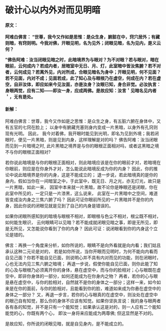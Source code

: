 # 破计心以内外对而见明暗

#### 原文：

**阿难白佛言： “世尊，我今又作如是思惟：是众生身，腑脏在中，窍穴居外；有藏则暗，有窍则明。今我对佛，开眼见明，名为见外；闭眼见暗，名为见内，是义云何？**

**”佛告阿难：汝当闭眼见暗之时，此暗境界为与眼对？为不对眼？若与眼对，暗在眼前，云何成内？若成内者，居暗室中无日、月、灯，此室暗中皆汝焦腑？若不对者，云何成见？若离外见，内对所成，合眼见暗名为身中；开眼见明，何不见面？若不见面，内对不成；见面若成，此了知心及与眼根乃在虚空，何成在内？若在虚空，自非汝体，即应如来今见汝面，亦是汝身？汝眼已知，身合非觉。必汝执言：身眼两觉，应有二知——即汝一身，应成两佛。是故应知：汝言＇见暗名见内者＇，无有是处。**

#### 新解：

阿难白佛言：世尊，我今又作如是之思惟：是众生之身，有五脏六腑在身体中，又有五官的七窍在脸上；
以身中有腑藏充塞则身内变成一片黑暗，以身外有孔窍则现有光明。
因此， 我今对着佛，我开眼时能见到光明，即名为见到外境；我若闭眼时，便见一片黑暗，则是见到内身，这样理解是对的吗？
佛告阿难：汝当闭眼而见到一片暗境之时, 此片黑暗之境界是与你的眼根正面相对吗，或者这黑暗之境不与你的眼根正面相对?

若你说此暗境是与你的眼根正面相对，则此暗境应该是在你的眼前才对，若暗境在你眼前，则应是在你身外才对，怎么能说此暗境反成为你的内身？ 
因此，你的推论中说此暗境界是你的内身，这是不能成立的；
退一步说，若此暗境真的是你的身内，假如当你在一间暗室之中，于此室中，既无日、月之光，亦无灯光，故只是一片黑暗，如此一来，
因室中本来就一片黑暗，故不论你是睁眼还是闭眼，你在此室中所见的，一定只是一片漆黑，这么说来， 此室在一片黑暗中之空间，难道皆变成汝内身之三焦六腑了吗？ 因此可证你眼前所见的一片黑暗并不是你的内身，因此你说的闭眼见就是见到了自己的内身是错误的。

如果你闭眼所感知到的暗境与眼根不相对，即眼根与色尘不相对，根尘既不相对，如何能生眼识， 云何眼睛可以见暗？若不能成就闭眼见暗之事，即是无所见，即是无所见，又怎能说你看到了你的内身？
因此可证：说闭眼看到你的内身这个立论是错的。

佛言：再换一个角度来分析，如你所说的，眼睛不是向外看就是向内看；我们姑且承认这种二元论是对的，
若是如你所说，当你开眼而见明时，为何不能向内看而自见己面？你若不能自见已面，则说明心并不具有内对而见的功能，则在闭眼时，心也无法内见三焦六腑之暗境；
再退一步说，假使你能自见已面，则你此能了知的心及与眼根乃必须离开你的身体，悬在虚空中，而与你的脸相对；心与眼既在虚空中，即非你身体的一部分，如何还能成为在你身内之物？
再者，若你的心与眼是悬在虚空中，与你的脸相对，自然就不是你的身体之一部分；这样一来，如今如来是在你的面前，与你的脸相对，且能看到你的脸，难道如来成为你悬在虚空中的身体之一部分？ 
又，再退一步言，若你的心与眼真的在虚空中，则汝处在虚空中的眼己自有知觉，那么你的身体不应该有知觉。如果你坚执言说：我的身与眼两者各有各的知觉，并不是只有一个能知觉；如果承认这是对的，则一人应有二个能知能觉的心，你既有两个心， 即汝一身将来应能成为两尊佛; 但这显然是不对的。 

是故应知，你所说的闭眼见暗，就是自见身内，是不能成立的。
